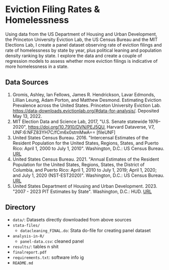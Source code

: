 # Eviction Filing Rates & Homelessness

Using data from the US Department of Housing and Urban Development, the Princeton University Eviction Lab, the US Census Bureau and the MIT Elections Lab, I create a panel dataset observing rate of eviction filings and rate of homelessness by state by year, plus political leaning and population density ranking by state. I explore the data and create a couple of regression models to assess whether more eviction filings is indicative of more homelessness in a state. 

## Data Sources ##
1. Gromis, Ashley, Ian Fellows, James R. Hendrickson, Lavar Edmonds, Lillian Leung, Adam Porton, and Matthew Desmond. Estimating Eviction Prevalence across the United States. Princeton University Eviction Lab. https://data-downloads.evictionlab.org/#data-for-analysis/. Deposited May 13, 2022.
2. MIT Election Data and Science Lab, 2017, "U.S. Senate statewide 1976–2020", https://doi.org/10.7910/DVN/PEJ5QU, Harvard Dataverse, V7, UNF:6:NFZ83YH7C/fCm6x0stmMwA== [fileUNF]
3. United States Census Bureau. 2016. "Intercensal Estimates of the Resident Population for the United States, Regions, States, and Puerto Rico: April 1, 2000 to July 1, 2010". Washington, D.C.: US Census Bureau. [URL](https://www2.census.gov/programs-surveys/popest/tables/2000-2010/intercensal/state/)
4. United States Census Bureau. 2021. "Annual Estimates of the Resident Population for the United States, Regions, States, the District of Columbia, and Puerto Rico: April 1, 2010 to July 1, 2019; April 1, 2020; and July 1, 2020 (NST-EST2020)". Washington, D.C.: US Census Bureau. [URL](https://www2.census.gov/programs-surveys/popest/tables/2010-2020/state/totals/)
5. United States Department of Housing and Urban Development. 2023. "2007 - 2023 PIT Estimates by State". Washington, D.C.: HUD. [URL](https://www.hudexchange.info/resource/3031/pit-and-hic-data-since-2007/)

## Directory ##

- `data/`: Datasets directly downloaded from above sources
- `stata-files/`
    - `datacleaning_FINAL.do`: Stata do-file for creating panel dataset
- `analysis-in-R/`
    - `panel-data.csv`: cleaned panel  
- `results/`: tables n shit
- `finalreport.pdf`
- `requirements.txt`: software info ig
- `README.md`

